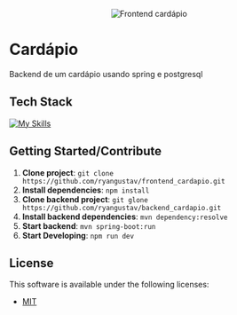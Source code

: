 <!--- # "Can be a image or a gift from the project pages" -->

<p align="center">
  <img src="https://github.com/user-attachments/assets/bdcffbf0-ac0f-447c-a36c-c2a52f56c4fc" alt="Frontend cardápio">
</p>

# Cardápio

Backend de um cardápio usando spring e postgresql

## Tech Stack

<!--- # "Verify icons availability here https://github.com/tandpfun/skill-icons" -->

[![My Skills](https://skillicons.dev/icons?i=ts,postgres,vite,react,java,spring)](https://skillicons.dev)

## Getting Started/Contribute

1. **Clone project**: `git clone https://github.com/ryangustav/frontend_cardapio.git`
2. **Install dependencies**: `npm install`
3. **Clone backend project**: `git glone https://github.com/ryangustav/backend_cardapio.git`
4. **Install backend dependencies**: `mvn dependency:resolve`
5. **Start backend**: `mvn spring-boot:run`
6. **Start Developing**: `npm run dev`

## License

This software is available under the following licenses:

- [MIT](https://rem.mit-license.org)

